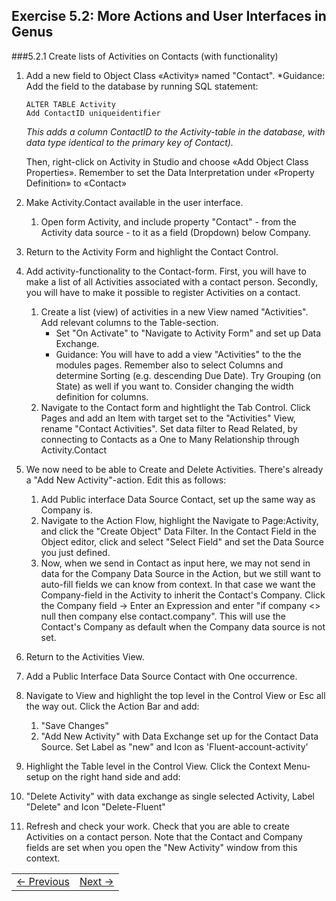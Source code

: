 ## Exercise 5.2: More Actions and User Interfaces in Genus

###5.2.1 Create lists of Activities on Contacts (with functionality)

1. Add a new field to Object Class «Activity» named "Contact".
   *Guidance: Add the field to the database by running SQL statement:

   ```
   ALTER TABLE Activity
   Add ContactID uniqueidentifier
   ```

   *This adds a column ContactID to the Activity-table in the database, with data type identical to the primary key of Contact).*

   Then, right-click on Activity in Studio and choose «Add Object Class Properties». Remember to set the Data Interpretation under «Property Definition» to «Contact»  
3. Make Activity.Contact available in the user interface.
   1. Open form Activity, and include property "Contact" - from the Activity data source - to it as a field (Dropdown) below Company.
<!--2. The drop-down should be limited to show only Active Contacts belonging to the Company of the selected Activity. Hence, you will have to define a new data filter in the module named "Active Contacts-->
   3. Return to the Activity Form and highlight the Contact Control.

4. Add activity-functionality to the Contact-form. First, you will have to make a list of all Activities associated with a contact person. Secondly, you will have to make it possible to register Activities on a contact.
   1. Create a list (view) of activities in a new View named "Activities". Add relevant columns to the Table-section. 
      * Set "On Activate" to "Navigate to Activity Form" and set up Data Exchange.
      * Guidance: You will have to add a view "Activities" to the the modules pages. Remember also to select Columns and determine Sorting (e.g. descending Due Date). Try Grouping (on State) as well if you want to. Consider changing the width definition for columns.
   2. Navigate to the Contact form and hightlight the Tab Control. Click Pages and add an Item with target set to the "Activities" View, rename "Contact Activities". Set data filter to Read Related, by connecting to Contacts as a One to Many Relationship through Activity.Contact

5. We now need to be able to Create and Delete Activities. There's already a "Add New Activity"-action. Edit this as follows:
    1. Add Public interface Data Source Contact, set up the same way as Company is.
    2. Navigate to the Action Flow, highlight the Navigate to Page:Activity, and click the "Create Object" Data Filter. In the Contact Field in the Object editor, click and select "Select Field" and set the Data Source you just defined.
    3. Now, when we send in Contact as input here, we may not send in data for the Company Data Source in the Action, but we still want to auto-fill fields we can know from context. In that case we want the Company-field in the Activity to inherit the Contact's Company. Click the Company field -> Enter an Expression and enter "if company <> null then company
    else contact.company". This will use the Contact's Company as default when the Company data source is not set.

6. Return to the Activities View.

7. Add a Public Interface Data Source Contact with One occurrence.

8. Navigate to View and highlight the top level in the Control View or Esc all the way out. Click the Action Bar and add:
    1. "Save Changes"
    2. "Add New Activity" with Data Exchange set up for the Contact Data Source. Set Label as "new" and Icon as 'Fluent-account-activity'
8. Highlight the Table level in the Control View. Click the Context Menu-setup on the right hand side and add:    
  3. "Delete Activity" with data exchange as single selected Activity, Label "Delete" and Icon "Delete-Fluent"

4. Refresh and check your work. Check that you are able to create Activities on a contact person. Note that the Contact and Company fields are set when you open the "New Activity" window from this context.


<!--
###3. Add a Contact Log to Contact

This exercise is not strictly necessary for the remaining set of tasks. However, it contains an interesting new concept - «Part of composition».

We want the user to be able to write and add lines to a Contact log (similar to «Company Log» which exist under Company).
1. Create a new Object Class called "Contact Log". When you run through the wizard to add the new Object Class, remember to define the Data Interpretation of Created By (User) and Contact (Contact). In the last step of the wizard, choose Part of Composition "Contact".

   *Guidance: You can use the following SQL query to create the database table:*

   ```
   CREATE TABLE ContactLog (
    ContactLogID uniqueidentifier PRIMARY KEY,
    "Subject" varchar(1000),
    CreatedDate datetime,
    CreatedByUserID uniqueidentifier,
    ContactID uniqueidentifier
    )
   ```

   By setting Contact Log to be part of Contact's composition, Contact Log will inherit security and audit trail settings from the Contact Object Class. Set it up like the screenshot below:
![oppg3fig9.JPG](media/oppg3fig9.JPG)
2. Assign Default values to Created By and Created Date, and set Subject to "required".
3. Make a form «Contact Log».
   1. This should only have one single Data Source: Contact Log (remember to uncheck Private and set Max Occurence = Allow one object).
   2. View (properties): Change Style to "Dialog Box" and Buttons to "OK and Cancel". Set Alignment = "Fixed", Width = 800 and Height = 400. *Comment: The reason for chosing "Dialog Box" is that we don't need a save-button in this form. It will be opened modally from the list of Log objects on Contact, and by clicking OK, the form will be closed and changes saved in the Contact-form instead.*
   3. View: This should only display the «Subject»-field. Drag it into the view, and change the following properties of the field:
      1. Check Multiline and Word Wrap
      2. Set Vertical Alignment to «Stretch»
      3. Set Label Position to «Top».
4. Add Contact Log to the Contact-form.
   1. Add a new GroupBox inside the RIGHT GROUP BOX that you made earlier (which perhaps is a Group now?). Give it label "Log:", and check property Transparent Title Area. Set Border Thickness to 0.
   2. Add a grid inside the GroupBox. Bind the grid to Data Source «Contact» and Field «Contact Log». Select Columns to show and define the Sorting (Created Date, descending). **NB: You may need to re-start Genus Studio to do this!**. *Comment: Since Contact Log is part of composition and we don't need to filter out anything, Contact Log don't have to be a Data Source on its own. The grid is now bound to the group of log objects that is "attached" to the Contact in the Data Source.*
   3. Add a Command to the ContactLog-grid for opening a Contact Log (through form «Contact Log»). This should be enabled if Contact.Log.Single Selected has value. Also add an event to the grid which executes the command.
      *Guidance: As the «Contact Log»-form is a dialog box, it can't save changes on its own. Accordingly, choose Two-Way binding (as shown below) when setting up the Event.
   ![oppg3fig10.JPG](media/oppg3fig10.JPG)
      Data Binding:
   ![oppg3fig11.JPG](media/oppg3fig11.JPG)
   4. Add also a Command and an Event for New and Delete, respectively. Place both the commands and the events on the Contact Log grid itself.
      1. New: *Guidance: The opening of Contact Log in "Create"-mode is also two-way bound. Consequently, a new object is created in the Contact Log-form, but is not saved before the object is brought back to the Contact-form and the Save-button is pressed. See screenshot below:*
      ![oppg3fig12.JPG](media/oppg3fig12.JPG)
      2. Delete: *Guidance: Se screenshot below: (Command)*
      ![oppg3fig13.JPG](media/oppg3fig13.JPG)
5. Deploy and test creation, modification and deletion of a Contact's log objects in the client.
-->

<table>
   <tr><td><a href="exercise-05-1.md"><- Previous</a></td><td align="right"><a href="exercise-06-1.md">Next -></a></td></tr>
</table>
